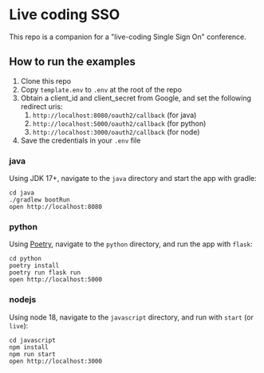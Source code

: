 # Live coding SSO

This repo is a companion for a "live-coding Single Sign On" conference.

## How to run the examples

1. Clone this repo
2. Copy `template.env` to `.env` at the root of the repo
3. Obtain a client_id and client_secret from Google, and set the following redirect uris:
    1. `http://localhost:8080/oauth2/callback` (for java)
    2. `http://localhost:5000/oauth2/callback` (for python)
    3. `http://localhost:3000/oauth2/callback` (for node)
4. Save the credentials in your `.env` file


### java

Using JDK 17+, navigate to the `java` directory and start the app with gradle:

```
cd java
./gradlew bootRun
open http://localhost:8080
```


### python

Using [Poetry](https://python-poetry.org/), navigate to the `python` directory,
and run the app with `flask`:

```
cd python
poetry install
poetry run flask run
open http://localhost:5000
```


### nodejs

Using node 18, navigate to the `javascript` directory, and run with `start` (or `live`):

```
cd javascript
npm install
npm run start
open http://localhost:3000
```
